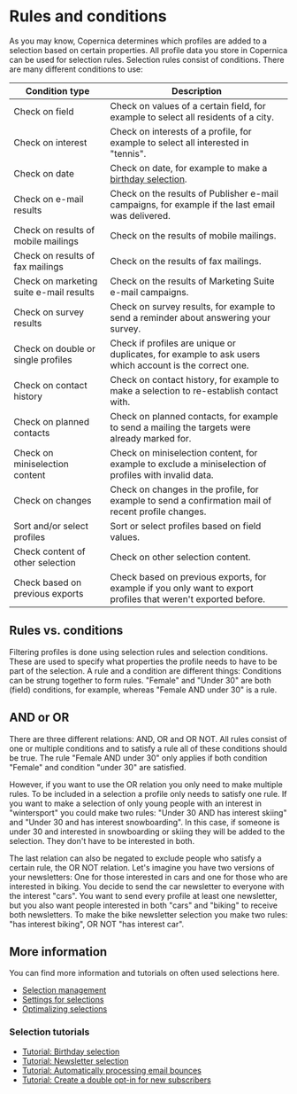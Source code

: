 # Rules and conditions

As you may know, Copernica determines which profiles are added to a 
selection based on certain properties. All profile data you store in 
Copernica can be used for selection rules. Selection rules consist 
of conditions. There are many different conditions to use:

| Condition type                            | Description                                                                                                    |
|-------------------------------------------|----------------------------------------------------------------------------------------------------------------|
| Check on field                            | Check on values of a certain field, for example to select all residents of a city.                             |
| Check on interest                         | Check on interests of a profile, for example to select all interested in "tennis".                             |
| Check on date                             | Check on date, for example to make a [birthday selection](./how-to-create-a-birthday-selection).               |
| Check on e-mail results                   | Check on the results of Publisher e-mail campaigns, for example if the last email was delivered.               |
| Check on results of mobile mailings       | Check on the results of mobile mailings.                                                                       |
| Check on results of fax mailings          | Check on the results of fax mailings.                                                                          |
| Check on marketing suite e-mail results   | Check on the results of Marketing Suite e-mail campaigns.                                                      |
| Check on survey results                   | Check on survey results, for example to send a reminder about answering your survey.                           |
| Check on double or single profiles        | Check if profiles are unique or duplicates, for example to ask users which account is the correct one.         |
| Check on contact history                  | Check on contact history, for example to make a selection to re-establish contact with.                        |
| Check on planned contacts                 | Check on planned contacts, for example to send a mailing the targets were already marked for.                  |
| Check on miniselection content            | Check on miniselection content, for example to exclude a miniselection of profiles with invalid data.          |
| Check on changes                          | Check on changes in the profile, for example to send a confirmation mail of recent profile changes.            |
| Sort and/or select profiles               | Sort or select profiles based on field values.                                                                 |
| Check content of other selection          | Check on other selection content.                                                                              |
| Check based on previous exports           | Check based on previous exports, for example if you only want to export profiles that weren't exported before. |

## Rules vs. conditions

Filtering profiles is done using selection rules and selection conditions. 
These are used to specify what properties the profile needs to have to 
be part of the selection. A rule and a condition are different things: 
Conditions can be strung together to form rules. "Female" and "Under 30" 
are both (field) conditions, for example, whereas "Female AND 
under 30" is a rule. 

## AND or OR

There are three different relations: AND, OR and OR NOT. All rules consist of 
one or multiple conditions and to satisfy a rule all of these conditions 
should be true. The rule "Female AND under 30" only applies if both 
condition "Female" and condition "under 30" are satisfied.

However, if you want to use the OR relation you only need to make 
multiple rules. To be included in a selection a profile only needs to 
satisfy one rule. If you want to make a selection of only young people 
with an interest in "wintersport" you could make two rules: "Under 30 
AND has interest skiing" and "Under 30 and has interest snowboarding". 
In this case, if someone is under 30 and interested in snowboarding or 
skiing they will be added to the selection. They don't have to be 
interested in both.

The last relation can also be negated to exclude people who satisfy 
a certain rule, the OR NOT relation. Let's imagine you have two 
versions of your newsletters: One for those interested in cars and one 
for those who are interested in biking. You decide to send the car 
newsletter to everyone with the interest "cars". You want to send 
every profile at least one newsletter, but you also want people interested 
in both "cars" and "biking" to receive both newsletters. To make the 
bike newsletter selection you make two rules: "has interest biking", OR NOT 
"has interest car".

## More information

You can find more information and tutorials on often used selections here.

* [Selection management](./selections-introduction)
* [Settings for selections](selections-settings)
* [Optimalizing selections](selections-optimalization)

### Selection tutorials

* [Tutorial: Birthday selection](./how-to-create-a-birthday-selection)
* [Tutorial: Newsletter selection](./create-a-mailing-list)
* [Tutorial: Automatically processing email bounces](./automatically-process-bounces)
* [Tutorial: Create a double opt-in for new subscribers](./create-a-double-optin-for-new-subscribers)
